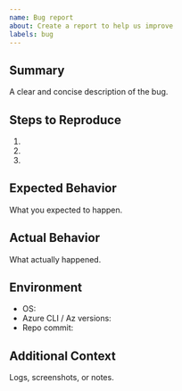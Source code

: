 ```yaml
---
name: Bug report
about: Create a report to help us improve
labels: bug
---
```


## Summary
A clear and concise description of the bug.

## Steps to Reproduce
1. 
2. 
3. 

## Expected Behavior
What you expected to happen.

## Actual Behavior
What actually happened.

## Environment
- OS:
- Azure CLI / Az versions:
- Repo commit: 

## Additional Context
Logs, screenshots, or notes.
